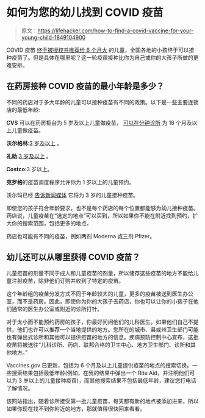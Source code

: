 # 如何为您的幼儿找到 COVID 疫苗

> 原文：<https://lifehacker.com/how-to-find-a-covid-vaccine-for-your-young-child-1849104900>

COVID 疫苗 [终于被授权并推荐给 6 个月大](https://lifehacker.com/when-kids-under-5-can-finally-get-their-covid-vaccines-1849070799) 的儿童，全国各地的小孩终于可以接种疫苗了。但是具体在哪里呢？这一轮疫苗接种比你为自己或你的大孩子所做的更难安排。



## 在药房接种 COVID 疫苗的最小年龄是多少？

不同的药店对于多大年龄的儿童可以接种疫苗有不同的政策。以下是一些主要连锁店的最低年龄:

**CVS** 可以在药房柜台为 5 岁及以上儿童做疫苗， [可以在分钟诊所](https://www.cvs.com/immunizations/covid-19-vaccine/kids) 为 18 个月及以上儿童做疫苗。

**沃尔格林**:[3 岁及以上](https://news.walgreens.com/press-center/news/walgreens-now-providing-pfizer-and-moderna-covid-19-vaccines-to-children-ages-3-and-older-at-select-locations-nationwide.htm) 。

**礼助**:[3 岁及以上](https://www.riteaid.com/pharmacy/scheduler) 。

**Costco**:3 岁以上。

**克罗格**的疫苗调度程序允许你为 1 岁以上的儿童预约。

沃尔玛已经 [告诉新闻媒体](https://www.yahoo.com/video/walmart-pharmacy-chains-plan-vaccinate-221553241.html) 它将为 3 岁的儿童接种疫苗。

即使您的孩子符合年龄要求，也不是每个药店的每个位置都能够为幼儿接种疫苗。药店说，儿童疫苗在“选定的地点”可以买到，所以如果你不能在附近找到预约，扩大你的搜索范围，包括更多的地点。

药店也可能有不同的疫苗，例如两剂 Moderna 或三剂 Pfizer。

## 幼儿还可以从哪里获得 COVID 疫苗？

儿童疫苗的剂量不同于成人和儿童疫苗的剂量，所以储存这些疫苗的地方不能给儿童注射疫苗，除非他们订购并收到了特定的疫苗。

这个年龄组的疫苗分发方式不同于年龄较大的儿童，更多的疫苗被送到医生办公室，而不是药房。因此，即使你为你的大孩子去药店，你也可以让你的小孩子在他们通常的医生办公室或附近的诊所打针。

对于太小而不能预约药房的孩子，你最好问问他们的儿科医生。如果他们自己不提供，他们也许可以推荐一个当地提供的地方。您所在的城市、县或州卫生部门可能也有弹出式诊所和其他可以提供疫苗的地方的信息。疾病预防控制中心宣布，这批疫苗将被送往“儿科诊所、药店、联邦合格的卫生中心、地方卫生部门、诊所和其他地方。”

Vaccines.gov 已更新，包括为 6 个月及以上儿童提供疫苗的地点的搜索切换。一些搜索结果包括最低年龄(例如，在我的结果中弹出一个 Rite Aid，并注明他们可以为 3 岁以上的儿童接种疫苗)，而其他搜索结果不包括最低年龄，建议您打电话了解情况。

该网站指出，随着诊所接受第一批儿童疫苗，每天都有新的地点被添加进来，所以如果你现在找不到你附近的地方，那就值得很快回来看看。